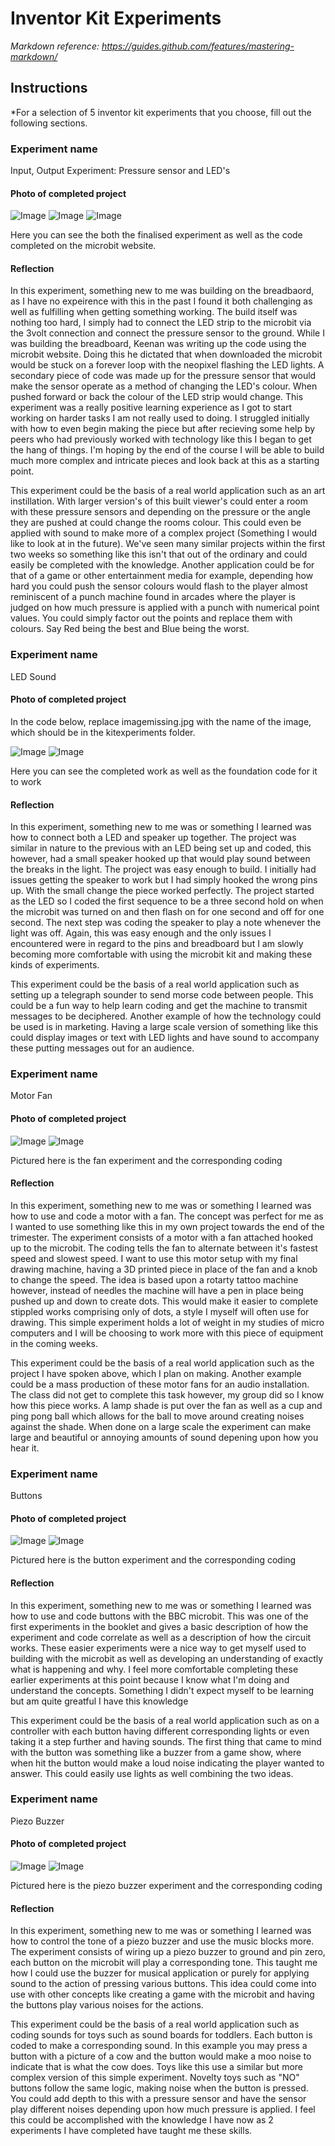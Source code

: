 # Inventor Kit Experiments

*Markdown reference: https://guides.github.com/features/mastering-markdown/*

## Instructions ##

*For a selection of 5 inventor kit experiments that you choose, fill out the following sections.

### Experiment name ###

Input, Output Experiment: Pressure sensor and LED's

#### Photo of completed project ####

![Image](front.jpg)
![Image](code.jpg)
![Image](code2.jpg)


Here you can see the both the finalised experiment as well as the code completed on the microbit website.

#### Reflection ####

In this experiment, something new to me was building on the breadbaord, as I have no expeirence with this in the past I found it both challenging as well as fulfilling when getting something working. The build itself was nothing too hard, I simply had to connect the LED strip to the microbit via the 3volt connection and connect the pressure sensor to the ground. While I was building the breadboard, Keenan was writing up the code using the microbit website. Doing this he dictated that when downloaded the microbit would be stuck on a forever loop with the neopixel flashing the LED lights. A secondary piece of code was made up for the pressure sensor that would make the sensor operate as a method of changing the LED's colour. When pushed forward or back the colour of the LED strip would change. This experiment was a really positive learning experience as I got to start working on harder tasks I am not really used to doing. I struggled initially with how to even begin making the piece but after recieving some help by peers who had previously worked with technology like this I began to get the hang of things. I'm hoping by the end of the course I will be able to build much more complex and intricate pieces and look back at this as a starting point.

This experiment could be the basis of a real world application such as an art instillation. With larger version's of this built viewer's could enter a room with these pressure sensors and depending on the pressure or the angle they are pushed at could change the rooms colour. This could even be applied with sound to make more of a complex project (Something I would like to look at in the future). We've seen many similar projects within the first two weeks so something like this isn't that out of the ordinary and could easily be completed with the knowledge. Another application could be for that of a game or other entertainment media for example, depending how hard you could push the sensor colours would flash to the player almost reminiscent of a punch machine found in arcades where the player is judged on how much pressure is applied with a punch with numerical point values. You could simply factor out the points and replace them with colours. Say Red being the best and Blue being the worst.

### Experiment name ###

LED Sound 

#### Photo of completed project ####
In the code below, replace imagemissing.jpg with the name of the image, which should be in the kitexperiments folder.

![Image](ex2.jpg)
![Image](code2.jpg)

Here you can see the completed work as well as the foundation code for it to work 

#### Reflection ####

In this experiment, something new to me was or something I learned was how to connect both a LED and speaker up together. The project was similar in nature to the previous with an LED being set up and coded, this however, had a small speaker hooked up that would play sound between the breaks in the light. The project was easy enough to build. I initially had issues getting the speaker to work but I had simply hooked the wrong pins up. With the small change the piece worked perfectly. The project started as the LED so I coded the first sequence to be a three second hold on when the microbit was turned on and then flash on for one second and off for one second. The next step was coding the speaker to play a note whenever the light was off. Again, this was easy enough and the only issues I encountered were in regard to the pins and breadboard but I am slowly becoming more comfortable with using the microbit kit and making these kinds of experiments. 

This experiment could be the basis of a real world application such as setting up a telegraph sounder to send morse code between people. This could be a fun way to help learn coding and get the machine to transmit messages to be deciphered. Another example of how the technology could be used is in marketing. Having a large scale version of something like this could display images or text with LED lights and have sound to accompany these putting messages out for an audience. 

### Experiment name ###

Motor Fan

#### Photo of completed project ####

![Image](ex3.jpg)
![Image](code3.jpg)

Pictured here is the fan experiment and the corresponding coding 

#### Reflection ####

In this experiment, something new to me was or something I learned was how to use and code a motor with a fan. The concept was perfect for me as I wanted to use something like this in my own project towards the end of the trimester. The experiment consists of a motor with a fan attached hooked up to the microbit. The coding tells the fan to alternate between it's fastest speed and slowest speed. I want to use this motor setup with my final drawing machine, having a 3D printed piece in place of the fan and a knob to change the speed. The idea is based upon a rotarty tattoo machine however, instead of needles the machine will have a pen in place being pushed up and down to create dots. This would make it easier to complete stippled works comprising only of dots, a style I myself will often use for drawing. This simple experiment holds a lot of weight in my studies of micro computers and I will be choosing to work more with this piece of equipment in the coming weeks. 

This experiment could be the basis of a real world application such as the project I have spoken above, which I plan on making. Another example could be a mass production of these motor fans for an audio installation. The class did not get to complete this task however, my group did so I know how this piece works. A lamp shade is put over the fan as well as a cup and ping pong ball which allows for the ball to move around creating noises against the shade. When done on a large scale the experiment can make large and beautiful or annoying amounts of sound depening upon how you hear it.

### Experiment name ###

Buttons

#### Photo of completed project ####


![Image](ex4.jpg)
![Image](code4.jpg)

Pictured here is the button experiment and the corresponding coding 


#### Reflection ####

In this experiment, something new to me was or something I learned was how to use and code buttons with the BBC microbit. This was one of the first experiments in the booklet and gives a basic description of how the experiment and code correlate as well as a description of how the circuit works. These easier experiments were a nice way to get myself used to building with the microbit as well as developing an understanding of exactly what is happening and why. I feel more comfortable completing these earlier experiments at this point because I know what I'm doing and understand the concepts. Something I didn't expect myself to be learning but am quite greatful I have this knowledge 

This experiment could be the basis of a real world application such as on a controller with each button having different corresponding lights or even taking it a step further and having sounds. The first thing that came to mind with the button was something like a buzzer from a game show, where when hit the button would make a loud noise indicating the player wanted to answer. This could easily use lights as well combining the two ideas. 

### Experiment name ###

Piezo Buzzer

#### Photo of completed project ####

![Image](ex5.jpg)
![Image](code5.jpg)

Pictured here is the piezo buzzer experiment and the corresponding coding 

#### Reflection ####

In this experiment, something new to me was or something I learned was how to control the tone of a piezo buzzer and use the music blocks more. The experiment consists of wiring up a piezo buzzer to ground and pin zero, each button on the microbit will play a corresponding tone. This taught me how I could use the buzzer for musical application or purely for applying sound to the action of pressing various buttons. This idea could come into use with other concepts like creating a game with the microbit and having the buttons play various noises for the actions. 

This experiment could be the basis of a real world application such as coding sounds for toys such as sound boards for toddlers. Each button is coded to make a corresponding sound. In this example you may press a button with a picture of a cow and the button would make a moo noise to indicate that is what the cow does. Toys like this use a similar but more complex version of this simple experiment. Novelty toys such as "NO" buttons follow the same logic, making noise when the button is pressed. You could add depth to this with a pressure sensor and have the sensor play different noises depending upon how much pressure is applied. I feel this could be accomplished with the knowledge I have now as 2 experiments I have completed have taught me these skills.

